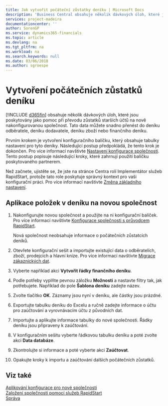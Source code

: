 ```yaml
---
title: Jak vytvořit počáteční zůstatky deníku | Microsoft Docs
description: 'Business Central obsahuje několik dávkových úloh, které jsou poskytovány jako pomoc při převodu zůstatků starších účtů na nově nakonfigurovanou společnost. Tato data můžete snadno přenést pomocí zaúčtování deníků.'
services: project-madeira
documentationcenter: ''
author: SorenGP
ms.service: dynamics365-financials
ms.topic: article
ms.devlang: na
ms.tgt_pltfrm: na
ms.workload: na
ms.search.keywords: null
ms.date: 03/06/2018
ms.author: sgroespe
---
```

# <a name="create-journal-opening-balances"></a>Vytvoření počátečních zůstatků deníku
[!INCLUDE [d365fin](includes/d365fin_md.md)] obsahuje několik dávkových úloh, které jsou poskytovány jako pomoc při převodu zůstatků starších účtů na nově nakonfigurovanou společnost. Tato data můžete snadno přenést do deníku odběratele, deníku dodavatele, deníku zboží nebo finančního deníku.

Prvním krokem je vytvoření konfiguračního balíčku, který obsahuje tabulky nastavení pro tyto deníky. Následující postup předpokládá, že tento krok je dokončen. Pro více informací navštivte [Nastavení konfigurace společnosti](admin-set-up-company-configuration.md). Tento postup popisuje následující kroky, které zahrnují použití balíčku poskytovaného partnerem.  

Než začnete, ujistěte se, že jste na stránce Centra rolí Implementátor služeb RapidStart, protože tato role poskytuje správný kontext pro vaši konfigurační práci. Pro více informací navštivte [Změna základního nastavení](ui-change-basic-settings.md).

## <a name="to-apply-the-entries-in-a-journal-to-a-new-company"></a>Aplikace položek v deníku na novou společnost  
1. Nakonfigurujte novou společnost a použijte na ni konfigurační balíček. Pro více informací navštivte [Konfigurace společnosti s průvodcem RapidStart](admin-how-to-configure-a-company-with-the-rapidstart-wizard.md).  

    Nová společnost neobsahuje informace o počátečních zůstatcích deníků.  

2. Otevřete konfigurační sešit a importujte existující data o odběratelích, zboží, prodejcích a hlavní knize. Pro více informací navštivte [Migrace zákaznických dat](admin-migrate-customer-data.md).  
3. Vyberte například akci **Vytvořit řádky finančního deníku**.  
4. Podle potřeby vyplňte pevnou záložku **Možnosti** a nastavte filtry tak, jak potřebujete. Například do pole **Šablona deníku** zadejte název.  
5. Zvolte tlačítko **OK**. Záznamy jsou nyní v deníku, ale částky jsou prázdné.  
6. Exportujte tabulku deníku do Excelu a ručně zadejte informace o účtu pro zaúčtování a vyrovnávacím účtu z původních dat.
7. Importujte a aplikujte informace tabulky do nové společnosti. Řádky deníku jsou připraveny k zaúčtování.  
8. V konfiguračním sešitu vyberte řádkovou tabulku deníku a poté zvolte akci **Data databáze**.  
9. Zkontrolujte si informace a poté vyberte akci **Zaúčtovat**.  
10. Opakujte kroky k importu a zaúčtování dalších počátečních zůstatků.  

## <a name="see-also"></a>Viz také  
[Aplikování konfigurace pro nové společnosti](admin-apply-configuration-to-new-companies.md)  
[Založení společnosti pomocí služeb RapidStart](admin-set-up-a-company-with-rapidstart.md)  
[Správa](admin-setup-and-administration.md)

